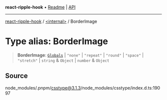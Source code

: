**react-ripple-hook** • [Readme](../../README.md) \| [API](../../globals.md)

---

[react-ripple-hook](../../README.md) / [\<internal\>](../README.md) / BorderImage

# Type alias: BorderImage

> **BorderImage**: [`Globals`](Globals.md) \| `"none"` \| `"repeat"` \| `"round"` \| `"space"` \| `"stretch"` \| `string` & `Object` \| `number` & `Object`

## Source

node_modules/.pnpm/csstype@3.1.3/node_modules/csstype/index.d.ts:19097
